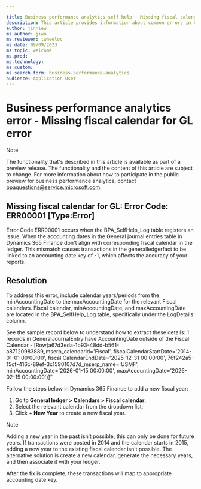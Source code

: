 ```yaml
---

title: Business performance analytics self help - Missing fiscal calendar for general ledger 
description: This article provides information about common errors in business performance analytics.
author: jinniew
ms.author: jiwo
ms.reviewer: twheeloc 
ms.date: 09/09/2023
ms.topic: welcome
ms.prod: 
ms.technology:
ms.custom:
ms.search.form: business-performance-analytics
audience: Application User
---
```


# Business performance analytics error - Missing fiscal calendar for GL error

> [!NOTE]
> The functionality that's described in this article is available as part of a preview release. The functionality and the content of this article are subject to change. For more information about how to participate in the public preview for business performance analytics, contact <bpaquestions@service.microsoft.com>.

## Missing fiscal calendar for GL: Error Code: ERR00001 [Type:Error] 

Error Code ERR00001 occurs when the BPA_SelfHelp_Log table registers an issue. When the accounting dates in the General journal entries table in Dynamics 365 Finance don't align with corresponding fiscal
calendar in the ledger. This mismatch causes transactions in the generalledgerfact to be linked to an accounting date key of -1, which affects the accuracy of your reports. 

## Resolution  
To address this error, include calendar years/periods from the minAccountingDate to the maxAccountingDate for the relevant Fiscal calendars. Fiscal calendar, minAccountingDate, and maxAccountingDate are located in the BPA_SelfHelp_Log table, specifically under the LogDetails column. 

See the sample record below to understand how to extract these details: 
1 records in GeneralJournalEntry have AccountingDate outside of the Fiscal Calendar - [Row(a67d3eda-1b93-48dd-b561-a87120983889_mserp_calendarid='Fiscal', fiscalCalendarStartDate='2014-01-01 00:00:00', fiscal
CalendarEndDate='2025-12-31 00:00:00', 76f242a5-15cf-416c-89ef-3c1590107d7d_mserp_name='USMF', minAccountingDate='2026-01-15 00:00:00', maxAccountingDate='2026-02-15 00:00:00')]” 

Follow the steps below in Dynamics 365 Finance to add a new fiscal year: 
1. Go to **General ledger > Calendars > Fiscal calendar**.
2. Select the relevant calendar from the dropdown list.
3. Click **+ New Year** to create a new fiscal year. 

>[!NOTE]
>Adding a new year in the past isn’t possible, this can only be done for future years. If transactions were posted in 2014 and the calendar starts in 2015, adding a new year to the existing fiscal calendar isn’t possible. The alternative solution is create a new calendar, generate the necessary years, and then associate it with your ledger. 

After the fix is complete, these transactions will map to appropriate accounting date key. 
 
